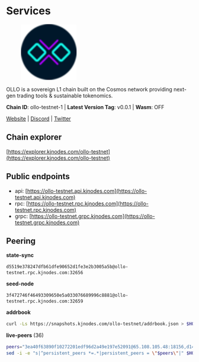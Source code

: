 # Services

<figure><img src="https://raw.githubusercontent.com/kj89/cosmos-images/main/logos/ollo.png" width="150" alt=""><figcaption></figcaption></figure>

OLLO is a sovereign L1 chain built on the Cosmos network providing  next-gen trading tools & sustainable tokenomics.

**Chain ID**: ollo-testnet-1 | **Latest Version Tag**: v0.0.1 | **Wasm**: OFF

[Website](https://www.ollostation.zone) | [Discord](https://discord.com/invite/GxBqZ9mSSm) | [Twitter](https://twitter.com/OLLOStation)




## Chain explorer
[https://explorer.kjnodes.com/ollo-testnet](https://explorer.kjnodes.com/ollo-testnet)

## Public endpoints

* api: [https://ollo-testnet.api.kjnodes.com](https://ollo-testnet.api.kjnodes.com)
* rpc: [https://ollo-testnet.rpc.kjnodes.com](https://ollo-testnet.rpc.kjnodes.com)
* grpc: [https://ollo-testnet.grpc.kjnodes.com](https://ollo-testnet.grpc.kjnodes.com)

## Peering

**state-sync**

```text
d5519e378247dfb61dfe90652d1fe3e2b3005a5b@ollo-testnet.rpc.kjnodes.com:32656
```

**seed-node**

```text
3f472746f46493309650e5a033076689996c8881@ollo-testnet.rpc.kjnodes.com:32659
```

**addrbook**
```bash
curl -Ls https://snapshots.kjnodes.com/ollo-testnet/addrbook.json > $HOME/.ollo/config/addrbook.json
```

**live-peers** (36)
```bash
peers="3ea40f63890f10272201edf96d2a49e197e52091@65.108.105.48:18156,d14b740968d24aa5c31ade7dbda2b1204c40f24c@65.109.52.156:46656,032845b1a798108bfc1fd91ebe5bdbbccd4a34d8@135.181.221.186:32656,da8d3ca8e1c147f0037b1c43ad3de7174f5ec1b7@209.145.59.224:26656,d5519e378247dfb61dfe90652d1fe3e2b3005a5b@65.109.68.190:32656,7dc63d58dccf6777206d5cdbc1ec1b9ba5221bd5@65.108.97.58:15656,2a8f0fada8b8b71b8154cf30ce44aebea1b5fe3d@162.19.238.122:26656,a553ae4af55d127300dd707a46e715b47a82610a@65.21.131.215:26626,43da48176665407ebbe40f809a0ec2c84ab0579e@65.109.24.121:26656,536c816c0d32ceb601fcf047284f65dc68c0513a@65.21.134.202:26626,7db2f25b3bceeb32769d20316d5f1567f0a4bb54@167.86.99.7:16656,dba5e8b41c4e369418f83a449966e4eb7ca05cd4@65.109.23.114:18156,67d27bdbc3c444c557d555164518d8f551a922c5@136.243.103.32:46656,771cfca799033e327511b25ae77784e02818d77f@65.108.101.4:23486,0bee9e500e51465917506b47691a8fb032100da9@94.130.200.168:32656,42beefd08b5f8580177d1506220db3a548090262@65.108.195.29:26116,ab89596768849d679ed11a9e1848224760a278cc@83.171.248.175:32656,412da32e046360f7e5168a89f80172ad093b17d9@65.109.37.58:17656,5c2a752c9b1952dbed075c56c600c3a79b58c395@195.3.220.135:27006,b5f55cfc7b4d19f2dd3cdc71795f5a81e2c67f96@38.242.232.72:26656,47655c33bdecae7f449301197d8b951a97e1b680@89.58.59.75:26656,517786f9e5e9caf196fed64c2130528e0ef59643@65.109.70.23:18156,e8bdc07477c4a49acf1a4c91e3dc34fe2372169e@161.97.153.160:26656,036d17d15c4e36cee8d93f9fb1a5ad5cb956631f@213.136.76.191:26656,b731df187ce2b278b60bc3469e13c6bac278dcc9@167.235.139.212:26656,6fb1ca4b01926c43fb28f5eadc4710d0e7df8624@176.126.87.165:26656,d6c5ff021b091a1fd93b9f811cf7fca0d31e8510@65.108.238.61:46656,a9123ae1e1b7f8438e7262efd50031aab600df41@154.12.225.160:32656,decd8ce4d593094c23aace70715291f8a5808da3@212.227.160.56:28656,0d642afa8df369a5021609c43bb7765a332a615f@65.109.106.91:17656,95ca646da3736cef5d6c6704f736bc49ff87ef6c@109.123.249.213:26656,bc73e1f3bde267171309e723416690c9c7404881@142.132.199.236:27656,caed81ae44835c12c73954b8844e6c4fc8d1b781@161.35.170.17:32656,8c4a28db4a9f4a37725d504d6f87fb5e1aee0266@49.12.216.13:46656,7c6aa307c2106b052b3adb2b9beded5eca7c32aa@136.243.136.241:11656,aa722a7660fdd1f61c7226d45d7099b37b6d8c68@136.243.88.91:7430"
sed -i -e "s|^persistent_peers *=.*|persistent_peers = \"$peers\"|" $HOME/.ollo/config/config.toml
```
